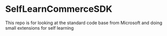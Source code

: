 # SelfLearnCommerceSDK
This repo is for looking at the standard code base from Microsoft and doing small extensions for self learning
